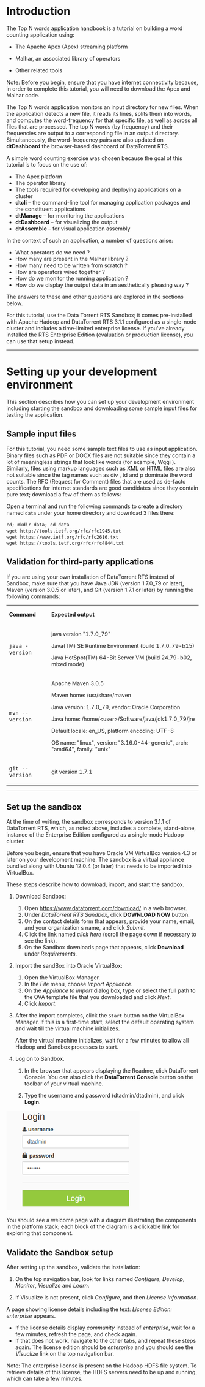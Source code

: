Introduction
============
The Top N words application handbook is a tutorial on building a word counting
application using:

-   The Apache  Apex (Apex)
    streaming platform
-   Malhar, an associated library of operators

-   Other related tools

Note: Before you begin, ensure that you have internet connectivity
because, in order to complete this tutorial, you will need to download
the Apex and Malhar code.

The Top N words application monitors an input directory for new
files. When the application detects a new file, it reads its lines,
splits them into words, and computes the word-frequency for that specific file,
as well as across all files that are processed. The top N words (by
frequency) and their frequencies are output to a corresponding file in
an output directory. Simultaneously, the word-frequency pairs are also
updated on **dtDashboard**   the browser-based dashboard of DataTorrent RTS.

A simple word counting exercise was chosen because the goal of this tutorial is to focus on the use of:

-   The Apex platform
-   The operator library
-   The tools required for developing and deploying
    applications on a cluster
-   **dtcli** &ndash; the command-line tool for managing
    application packages and the constituent applications
-   **dtManage** &ndash; for monitoring the applications
-   **dtDashboard** &ndash; for visualizing the output
-   **dtAssemble** &ndash; for  visual application assembly

In the context of such an application, a number of questions arise:

-   What operators do we need ?
-   How many are present in the Malhar library ?
-   How many need to be written from scratch ?
-   How are operators wired together ?
-   How do we monitor the running application ?
-   How do we display the output data in an aesthetically pleasing way ?

The answers to these and other questions are explored in the sections below.

For this tutorial, use the Data Torrent RTS Sandbox; it comes pre-installed
with Apache Hadoop and DataTorrent RTS 3.1.1 configured as a single-node
cluster and includes a time-limited enterprise license. If you've already installed the RTS Enterprise Edition (evaluation or production license), you
can use that setup instead.

---

Setting up your development environment
=======================================
This section describes how you can set up your development environment
including starting the sandbox and downloading some sample input files for
testing the application.

Sample input files
------------------
For this tutorial, you need some sample text files to use as input application.
Binary files such as PDF or DOCX files are not suitable since they contain a
lot of meaningless strings that look like words (for example,  Wqgi ).
Similarly, files using markup languages such as XML or HTML files are also not
suitable since the tag names such as  div ,  td  and  p  dominate the word
counts. The RFC (Request for Comment) files that are used as de-facto
specifications for internet standards are good candidates since they contain
pure text; download a few of them as follows:

Open a terminal and run the following commands to create a directory named
`data` under your home directory and download 3 files there:

    cd; mkdir data; cd data  
    wget http://tools.ietf.org/rfc/rfc1945.txt  
    wget https://www.ietf.org/rfc/rfc2616.txt  
    wget https://tools.ietf.org/rfc/rfc4844.txt

Validation for third-party applications
---------------------------------------

If you are using your own installation of DataTorrent RTS instead
of Sandbox, make sure that you have Java JDK (version 1.7.0\_79 or
later), Maven (version 3.0.5 or later), and Git (version 1.7.1 or later)
by running the following commands:

<table>
<colgroup>
<col width="22%" />
<col width="78%" />
</colgroup>
<tbody>
<tr class="odd">
<td align="left"><p><b>Command</b></p></td>
<td align="left"><p><b>Expected output</b></p></td>
</tr>
<tr class="even">
<td align="left"><p><tt>java -version</tt></p></td>
<td align="left"><p>java version &quot;1.7.0_79&quot;</p>
<p>Java(TM) SE Runtime Environment (build 1.7.0_79-b15) </p>
<p>Java HotSpot(TM) 64-Bit Server VM (build 24.79-b02, mixed mode)</p></td>
</tr>
<tr class="odd">
<td align="left"><p><tt>mvn --version</tt></p></td>
<td align="left"><p>Apache Maven 3.0.5 </p>
<p>Maven home: /usr/share/maven </p>
<p>Java version: 1.7.0_79, vendor: Oracle Corporation </p>
<p>Java home: /home/&lt;user&gt;/Software/java/jdk1.7.0_79/jre </p>
<p>Default locale: en_US, platform encoding: UTF-8 </p>
<p>OS name: &quot;linux&quot;, version: &quot;3.16.0-44-generic&quot;, arch: &quot;amd64&quot;, family: &quot;unix&quot; </p></td>
</tr>
<tr class="even">
<td align="left"><p><tt>git --version</tt></p></td>
<td align="left"><p>git version 1.7.1</p></td>
</tr>
</tbody>
</table>

------------------------------------------------------------------------

Set up the sandbox
--------------
At the time of writing, the sandbox corresponds to version 3.1.1 of DataTorrent
RTS, which, as noted above, includes a complete, stand-alone, instance of the
Enterprise Edition configured as a single-node Hadoop cluster.

Before you begin, ensure that you have Oracle VM VirtualBox version 4.3 or
later on your development machine. The sandbox is a virtual appliance bundled
along with Ubuntu 12.0.4 (or later) that needs to be imported into VirtualBox.

These steps describe how to download, import, and start the sandbox.

1.  Download Sandbox:
    1. Open <https://www.datatorrent.com/download/> in a web browser.
    2. Under _DataTorrent RTS Sandbox_, click **DOWNLOAD NOW** button.
    3. On the contact details form that appears, provide your name, email, and
       your organization s name, and click _Submit_.
    4. Click the link named _click here_ (scroll the page down if necessary to
       see the link).
    5. On the Sandbox downloads page that appears, click **Download** under
        _Requirements_.

2. Import the sandBox into Oracle VirtualBox:
    1. Open the VirtualBox Manager.
    2. In the _File_ menu, choose _Import Appliance_.  
    3. On the _Appliance to import_ dialog box, type or select the full path to
        the OVA template file that you downloaded and click _Next_.
    4. Click _Import_.

3. After the import completes, click the `Start` button on the VirtualBox
    Manager. If this is a first-time start, select the default operating
    system and wait till the virtual machine initializes.

    After the virtual machine initializes, wait for a few minutes to allow all
    Hadoop and Sandbox processes to start.

4. Log on to Sandbox.

    1. In the browser that appears displaying the Readme, click DataTorrent
        Console. You can also click the **DataTorrent Console** button on the toolbar of your virtual machine.

    1. Type the username and password (dtadmin/dtadmin), and click **Login**.

![Login dialog](images/image32.png "Login dialog")

You should see a welcome page with a diagram illustrating the components in the
platform stack; each block of the diagram is a clickable link for exploring
that component.

Validate the Sandbox setup
--------------------------
After setting up the sandbox, validate the installation:

1.  On the top navigation bar, look for links named _Configure_, _Develop_,
   _Monitor_, _Visualize_ and _Learn_.

2.  If Visualize is not present, click _Configure_, and then _License
    Information_.

  A page showing license details including the text: _License Edition:
  enterprise_ appears.

+ If the license details display   _community_ instead of _enterprise_, wait
  for a few minutes, refresh the page, and check again.
+ If that does not work, navigate to the other tabs, and repeat these steps
  again. The license edition should be _enterprise_ and you should see the
  _Visualize_ link on the top navigation bar.

Note: The enterprise license is present on the Hadoop HDFS file system. To
retrieve details of this license, the HDFS servers need to be up and running,
which can take a few minutes.
